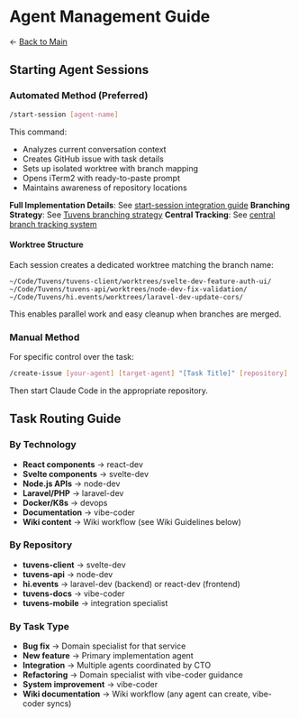 # Agent Management Guide

← [Back to Main](./README.md)

## Starting Agent Sessions

### Automated Method (Preferred)
```bash
/start-session [agent-name]
```

This command:
- Analyzes current conversation context
- Creates GitHub issue with task details
- Sets up isolated worktree with branch mapping
- Opens iTerm2 with ready-to-paste prompt
- Maintains awareness of repository locations

**Full Implementation Details**: See [start-session integration guide](../workflows/start-session-integration.md)
**Branching Strategy**: See [Tuvens branching strategy](../workflows/tuvens-branching-strategy.md)
**Central Tracking**: See [central branch tracking system](../workflows/central-branch-tracking.md)

#### Worktree Structure
Each session creates a dedicated worktree matching the branch name:
```
~/Code/Tuvens/tuvens-client/worktrees/svelte-dev-feature-auth-ui/
~/Code/Tuvens/tuvens-api/worktrees/node-dev-fix-validation/
~/Code/Tuvens/hi.events/worktrees/laravel-dev-update-cors/
```

This enables parallel work and easy cleanup when branches are merged.

### Manual Method
For specific control over the task:
```bash
/create-issue [your-agent] [target-agent] "[Task Title]" [repository]
```

Then start Claude Code in the appropriate repository.

## Task Routing Guide

### By Technology
- **React components** → react-dev
- **Svelte components** → svelte-dev  
- **Node.js APIs** → node-dev
- **Laravel/PHP** → laravel-dev
- **Docker/K8s** → devops
- **Documentation** → vibe-coder
- **Wiki content** → Wiki workflow (see Wiki Guidelines below)

### By Repository
- **tuvens-client** → svelte-dev
- **tuvens-api** → node-dev
- **hi.events** → laravel-dev (backend) or react-dev (frontend)
- **tuvens-docs** → vibe-coder
- **tuvens-mobile** → integration specialist

### By Task Type
- **Bug fix** → Domain specialist for that service
- **New feature** → Primary implementation agent
- **Integration** → Multiple agents coordinated by CTO
- **Refactoring** → Domain specialist with vibe-coder guidance
- **System improvement** → vibe-coder
- **Wiki documentation** → Wiki workflow (any agent can create, vibe-coder syncs)